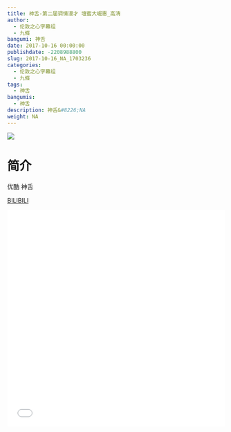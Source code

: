 ```yaml
---
title: 神舌-第二届调情漫才 壇蜜大崛惠_高清
author: 
  - 伦敦之心字幕组
  - 九條
bangumi: 神舌
date: 2017-10-16 00:00:00
publishdate: -2208988800
slug: 2017-10-16_NA_1703236
categories: 
  - 伦敦之心字幕组
  - 九條
tags: 
  - 神舌
bangumis: 
  - 神舌
description: 神舌&#8226;NA
weight: NA
---
```


![](https://i.imgur.com/rXuMwX3.png)

# 简介  
优酷 神舌

  [BILIBILI](https://www.bilibili.com/video/av1703236/)


<div class="vcontainer">  <iframe class='video' src="//www.bilibili.com/blackboard/player.html?cid=2599307&aid=1703236" width="100%" height="500" frameborder="0" allowfullscreen="allowfullscreen"></iframe></div>
